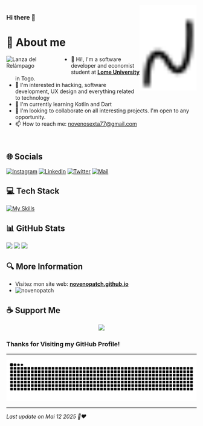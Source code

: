 <img src="glyph.svg" align="right" alt="glyph" title="Title" style="max-height: 256px;" width="30%">

### Hi there 👋
# 👦 About me 

<img src="Lanza.gif" alt="Lanza del Relámpago" title="Lanza del Relámpago" style="max-height: 256px; float: left; margin-right: 20px; margin-bottom: 10px;" width="30%">

- 👋 Hi!, I'm a software developer and economist student at **[Lome University](https://etu.univ-lome.tg/)** in Togo.
- 👀 I'm interested in hacking, software development, UX design and everything related to technology
- 🌱 I'm currently learning Kotlin and Dart
- 💞️ I'm looking to collaborate on all interesting projects. I'm open to any opportunity.
- 📫 How to reach me: novenosexta77@gmail.com 

<br clear="left">

## 🌐 Socials
[![Instagram](https://img.shields.io/badge/Instagram-%23E4405F.svg?logo=Instagram&logoColor=white)](https://instagram.com/_jerrykel/) 
[![LinkedIn](https://img.shields.io/badge/LinkedIn-%230077B5.svg?logo=linkedin&logoColor=white)](https://www.linkedin.com/in/joseph-homawoo/) 
[![Twitter](https://img.shields.io/badge/Twitter-%231DA1F2.svg?logo=Twitter&logoColor=white)](https://twitter.com/jerrykel_j)
[![Mail](https://img.shields.io/badge/-GMAIL-D14836?style=for-the-badge&logo=gmail&logoColor=white)](mailto:novenosexta77@gmail.com)

## 💻 Tech Stack
[![My Skills](https://skillicons.dev/icons?i=docker,java,kotlin,symfony,laravel,flutter,django,react,cpp,adonis,nuxtjs)](https://skillicons.dev/)

## 📊 GitHub Stats

[![](http://github-profile-summary-cards.vercel.app/api/cards/profile-details?username=novenopatch&theme=dracula)](https://github.com/vn7n24fzkq/github-profile-summary-cards)
[![](http://github-profile-summary-cards.vercel.app/api/cards/repos-per-language?username=novenopatch&theme=dracula)](https://github.com/vn7n24fzkq/github-profile-summary-cards)
[![](http://github-profile-summary-cards.vercel.app/api/cards/most-commit-language?username=novenopatch&theme=dracula)](https://github.com/vn7n24fzkq/github-profile-summary-cards)



## 🔍 More Information
- Visitez mon site web: **[novenopatch.github.io](https://novenopatch.github.io)**
- <img src="https://komarev.com/ghpvc/?username=novenopatch&label=Profile%20views&color=0e75b6&style=flat" alt="novenopatch" /> 

## ☕ Support Me
<div align="center">
    <a href="https://www.buymeacoffee.com/novenopatch">
        <img src="https://cdn.buymeacoffee.com/buttons/v2/default-yellow.png" width="200" />
    </a>
</div>



### Thanks for Visiting my GitHub Profile!

---
<p align="center">
<img src="https://github.com/novenopatch/novenopatch/blob/output/github-contribution-grid-snake-dark.svg">
</p>

---

*Last update on Mai 12 2025 🤖❤️*
